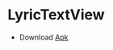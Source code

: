 # LyricTextView

- Download [Apk](https://github.com/ubdc/LyricTextView/blob/master/bin/LyricTextView.apk?raw=true)
